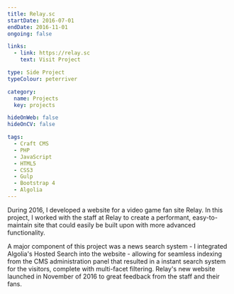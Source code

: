 ```yaml
---
title: Relay.sc
startDate: 2016-07-01
endDate: 2016-11-01
ongoing: false

links:
  - link: https://relay.sc
    text: Visit Project

type: Side Project
typeColour: peterriver

category:
  name: Projects
  key: projects

hideOnWeb: false
hideOnCV: false

tags:
  - Craft CMS
  - PHP
  - JavaScript
  - HTML5
  - CSS3
  - Gulp
  - Bootstrap 4
  - Algolia
---
```

During 2016, I developed a website for a video game fan site Relay. In this project, I worked with the staff at Relay to create a performant, easy-to-maintain site that could easily be built upon with more advanced functionality.

A major component of this project was a news search system - I integrated Algolia's Hosted Search into the website - allowing for seamless indexing from the CMS administration panel that resulted in a instant search system for the visitors, complete with multi-facet filtering. Relay's new website launched in November of 2016 to great feedback from the staff and their fans.
